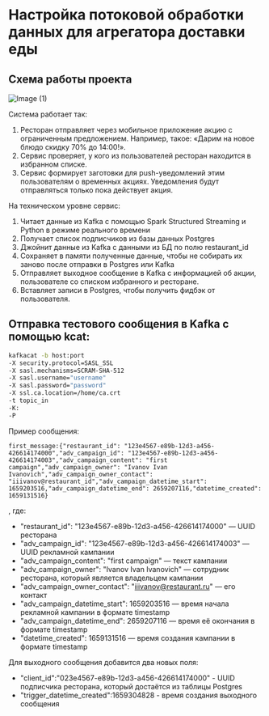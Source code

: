 # Настройка потоковой обработки данных для агрегатора доставки еды

## Схема работы проекта
![Image (1)](https://github.com/beslankumykov/portfolio/assets/87646293/0569469c-09b4-42aa-ae95-6ad22f7dd8c0)

Система работает так:
1. Ресторан отправляет через мобильное приложение акцию с ограниченным предложением. Например, такое: «Дарим на новое блюдо скидку 70% до 14:00!».
2. Сервис проверяет, у кого из пользователей ресторан находится в избранном списке.
3. Сервис формирует заготовки для push-уведомлений этим пользователям о временных акциях. Уведомления будут отправляться только пока действует акция.

На техническом уровне сервис:
1. Читает данные из Kafka с помощью Spark Structured Streaming и Python в режиме реального времени
2. Получает список подписчиков из базы данных Postgres
3. Джойнит данные из Kafka с данными из БД по полю restaurant_id
4. Сохраняет в памяти полученные данные, чтобы не собирать их заново после отправки в Postgres или Kafka
5. Отправляет выходное сообщение в Kafka с информацией об акции, пользователе со списком избранного и ресторане.
6. Вставляет записи в Postgres, чтобы получить фидбэк от пользователя.

## Отправка тестового сообщения в Kafka с помощью kcat:
```bash
kafkacat -b host:port
-X security.protocol=SASL_SSL
-X sasl.mechanisms=SCRAM-SHA-512
-X sasl.username="username"
-X sasl.password="password"
-X ssl.ca.location=/home/ca.crt
-t topic_in
-K:
-P 
```
Пример сообщения:
```
first_message:{"restaurant_id": "123e4567-e89b-12d3-a456-426614174000","adv_campaign_id": "123e4567-e89b-12d3-a456-426614174003","adv_campaign_content": "first campaign","adv_campaign_owner": "Ivanov Ivan Ivanovich","adv_campaign_owner_contact": "iiivanov@restaurant_id","adv_campaign_datetime_start": 1659203516,"adv_campaign_datetime_end": 2659207116,"datetime_created": 1659131516}
```
, где:
- "restaurant_id": "123e4567-e89b-12d3-a456-426614174000" — UUID ресторана
- "adv_campaign_id": "123e4567-e89b-12d3-a456-426614174003" — UUID рекламной кампании
- "adv_campaign_content": "first campaign" — текст кампании
- "adv_campaign_owner": "Ivanov Ivan Ivanovich" — сотрудник ресторана, который является владельцем кампании
- "adv_campaign_owner_contact": "iiivanov@restaurant.ru" — его контакт
- "adv_campaign_datetime_start": 1659203516 — время начала рекламной кампании в формате timestamp
- "adv_campaign_datetime_end": 2659207116 — время её окончания в формате timestamp
- "datetime_created": 1659131516 — время создания кампании в формате timestamp

Для выходного сообщения добавится два новых поля:
- "client_id":"023e4567-e89b-12d3-a456-426614174000" - UUID подписчика ресторана, который достаётся из таблицы Postgres
- "trigger_datetime_created":1659304828 - время создания выходного сообщения
